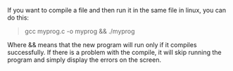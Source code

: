 If you want to compile a file and then run it in the same file in linux, you can do this:

> gcc myprog.c -o myprog && ./myprog

Where && means that the new program will run only if it compiles successfully.
If there is a problem with the compile, it will skip running the program and simply display the errors on the screen.
